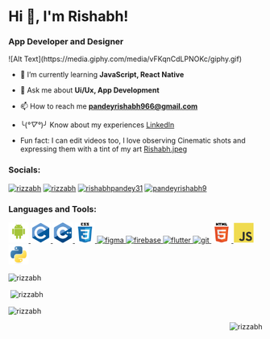<h1>Hi 👋, I'm Rishabh!</h1>
<h3>App Developer and Designer</h3>
![Alt Text](https://media.giphy.com/media/vFKqnCdLPNOKc/giphy.gif)





- 🤾 I’m currently learning **JavaScript, React Native**

- 💬 Ask me about **Ui/Ux, App Development**

- 📫 How to reach me **pandeyrishabh966@gmail.com**

- ╰(*°▽°*)╯ Know about my experiences [LinkedIn](www.linkedin.com/in/rizzabh)
- Fun fact: I can edit videos too, I love observing Cinematic shots and expressing them with a tint of my art [Rishabh.jpeg](https://www.instagram.com/rishabh.jpeg/)

<h3 align="left">Socials: </h3>
<p align="left">
<a href="https://linkedin.com/in/rizzabh" target="blank"><img align="center" src="https://raw.githubusercontent.com/rahuldkjain/github-profile-readme-generator/master/src/images/icons/Social/linked-in-alt.svg" alt="rizzabh" height="30" width="40" /></a>
<a href="https://instagram.com/rizzabh" target="blank"><img align="center" src="https://raw.githubusercontent.com/rahuldkjain/github-profile-readme-generator/master/src/images/icons/Social/instagram.svg" alt="rizzabh" height="30" width="40" /></a>
<a href="https://www.behance.net/rishabhpandey31" target="blank"><img align="center" src="https://raw.githubusercontent.com/rahuldkjain/github-profile-readme-generator/master/src/images/icons/Social/behance.svg" alt="rishabhpandey31" height="30" width="40" /></a>
<a href="https://www.codechef.com/users/pandeyrishabh9" target="blank"><img align="center" src="https://cdn.jsdelivr.net/npm/simple-icons@3.1.0/icons/codechef.svg" alt="pandeyrishabh9" height="30" width="40" /></a>
</p>

<h3 align="left">Languages and Tools:</h3>
<p align="left"> <a href="https://developer.android.com" target="_blank" rel="noreferrer"> <img src="https://raw.githubusercontent.com/devicons/devicon/master/icons/android/android-original-wordmark.svg" alt="android" width="40" height="40"/> </a> <a href="https://www.cprogramming.com/" target="_blank" rel="noreferrer"> <img src="https://raw.githubusercontent.com/devicons/devicon/master/icons/c/c-original.svg" alt="c" width="40" height="40"/> </a> <a href="https://www.w3schools.com/cpp/" target="_blank" rel="noreferrer"> <img src="https://raw.githubusercontent.com/devicons/devicon/master/icons/cplusplus/cplusplus-original.svg" alt="cplusplus" width="40" height="40"/> </a> <a href="https://www.w3schools.com/css/" target="_blank" rel="noreferrer"> <img src="https://raw.githubusercontent.com/devicons/devicon/master/icons/css3/css3-original-wordmark.svg" alt="css3" width="40" height="40"/> </a> <a href="https://www.figma.com/" target="_blank" rel="noreferrer"> <img src="https://www.vectorlogo.zone/logos/figma/figma-icon.svg" alt="figma" width="40" height="40"/> </a> <a href="https://firebase.google.com/" target="_blank" rel="noreferrer"> <img src="https://www.vectorlogo.zone/logos/firebase/firebase-icon.svg" alt="firebase" width="40" height="40"/> </a> <a href="https://flutter.dev" target="_blank" rel="noreferrer"> <img src="https://www.vectorlogo.zone/logos/flutterio/flutterio-icon.svg" alt="flutter" width="40" height="40"/> </a> <a href="https://git-scm.com/" target="_blank" rel="noreferrer"> <img src="https://www.vectorlogo.zone/logos/git-scm/git-scm-icon.svg" alt="git" width="40" height="40"/> </a> <a href="https://www.w3.org/html/" target="_blank" rel="noreferrer"> <img src="https://raw.githubusercontent.com/devicons/devicon/master/icons/html5/html5-original-wordmark.svg" alt="html5" width="40" height="40"/> </a> <a href="https://developer.mozilla.org/en-US/docs/Web/JavaScript" target="_blank" rel="noreferrer"> <img src="https://raw.githubusercontent.com/devicons/devicon/master/icons/javascript/javascript-original.svg" alt="javascript" width="40" height="40"/> </a> <a href="https://www.python.org" target="_blank" rel="noreferrer"> <img src="https://raw.githubusercontent.com/devicons/devicon/master/icons/python/python-original.svg" alt="python" width="40" height="40"/> </a> </p>

<p><img align="center" src="https://github-readme-stats.vercel.app/api/top-langs?username=rizzabh&show_icons=true&locale=en&layout=compact" alt="rizzabh" /></p>

<p>&nbsp;<img align="center" src="https://github-readme-stats.vercel.app/api?username=rizzabh&show_icons=true&locale=en" alt="rizzabh" /></p>

<p><img align="center" src="https://github-readme-streak-stats.herokuapp.com/?user=rizzabh&" alt="rizzabh" /></p>


<p align="right"> <img src="https://komarev.com/ghpvc/?username=rizzabh&label=Profile%20views&color=0e75b6&style=flat" alt="rizzabh" /> </p>
